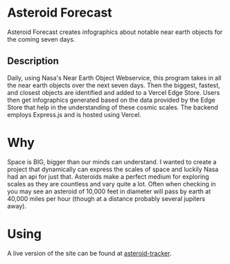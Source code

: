 <h1>Asteroid Forecast</h1>
<p>Asteroid Forecast creates infographics about notable near earth objects for the coming seven days.</p>
<h2>Description</h2>
<p>Daily, using Nasa's Near Earth Object Webservice, this program takes in all the near earth objects over the next seven days. Then the biggest, fastest, and closest objects are identified and added to a Vercel Edge Store. Users then get infographics generated based on the data provided by the Edge Store that help in the understanding of these cosmic scales. The backend employs Express.js and is hosted using Vercel.</p>
<h1>Why</h1>
<p> Space is BIG, bigger than our minds can understand. I wanted to create a project that dynamically can express the scales of space and luckily Nasa had an api for just that. Asteroids make a perfect medium for exploring scales as they are countless and vary quite a lot. Often when checking in you may see an asteroid of 10,000 feet in diameter will pass by earth at 40,000 miles per hour (though at a distance probably several jupiters away).</p>
<h1>Using</h1>
<p>A live version of the site can be found at <a href="https://asteroid-tracker.vercel.app/">asteroid-tracker</a>.</p>
